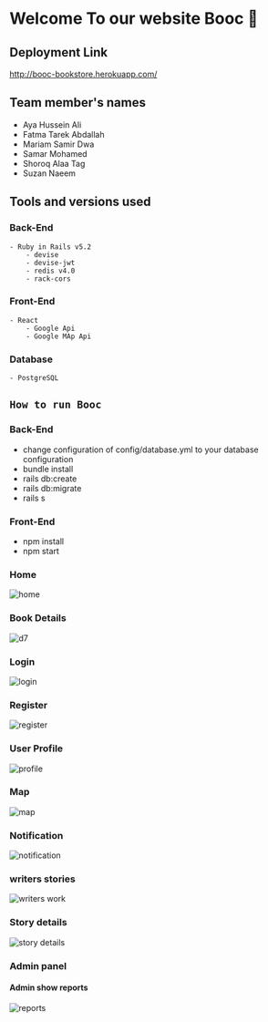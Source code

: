 # Welcome To our website Booc 👋
## Deployment Link
http://booc-bookstore.herokuapp.com/
## Team member's names
- Aya Hussein Ali
- Fatma Tarek Abdallah
- Mariam Samir Dwa
- Samar Mohamed
- Shoroq Alaa Tag
- Suzan Naeem

## Tools and versions used 
### Back-End
    - Ruby in Rails v5.2
        - devise
        - devise-jwt 
        - redis v4.0
        - rack-cors
### Front-End
    - React 
        - Google Api 
        - Google MAp Api        
### Database
    - PostgreSQL
        
## `How to run Booc`
### Back-End
   * change configuration of config/database.yml to your database configuration 
   * bundle install
   * rails db:create 
   * rails db:migrate
   * rails s 
### Front-End
   * npm install
   * npm start

### Home
![home](https://user-images.githubusercontent.com/76849214/123522259-8ea05500-d6bc-11eb-9bda-7206e1a3c78e.jpg)
### Book Details
![d7](https://user-images.githubusercontent.com/76849214/123522795-fdcb7880-d6bf-11eb-97ac-ab71d020e213.jpeg)

### Login 
![login](https://user-images.githubusercontent.com/76849214/123522512-f73c0180-d6bd-11eb-86a3-9a384d2064d9.jpg)
### Register
![register](https://user-images.githubusercontent.com/76849214/123522524-0753e100-d6be-11eb-800d-f95119fda209.jpg)
### User Profile
![profile](https://user-images.githubusercontent.com/76849214/123522628-ab3d8c80-d6be-11eb-8af6-7ed5e82bd4c8.jpg)

### Map
![map](https://user-images.githubusercontent.com/76849214/123522363-1b4b1300-d6bd-11eb-90a6-a6a113122a17.jpg)
### Notification 
![notification](https://user-images.githubusercontent.com/76849214/123522372-27cf6b80-d6bd-11eb-98c3-5e1b5d10b89e.jpg)

### writers stories
![writers work](https://user-images.githubusercontent.com/76849214/123522780-d4aae800-d6bf-11eb-8581-8a3a4824dc56.jpg)
### Story details
![story details](https://user-images.githubusercontent.com/76849214/123522891-bee9f280-d6c0-11eb-9fde-14880a8d2a53.jpg)


### Admin panel
#### Admin show reports
![reports](https://user-images.githubusercontent.com/76849214/123522543-20f52880-d6be-11eb-8677-5a54ece22982.jpg)
















